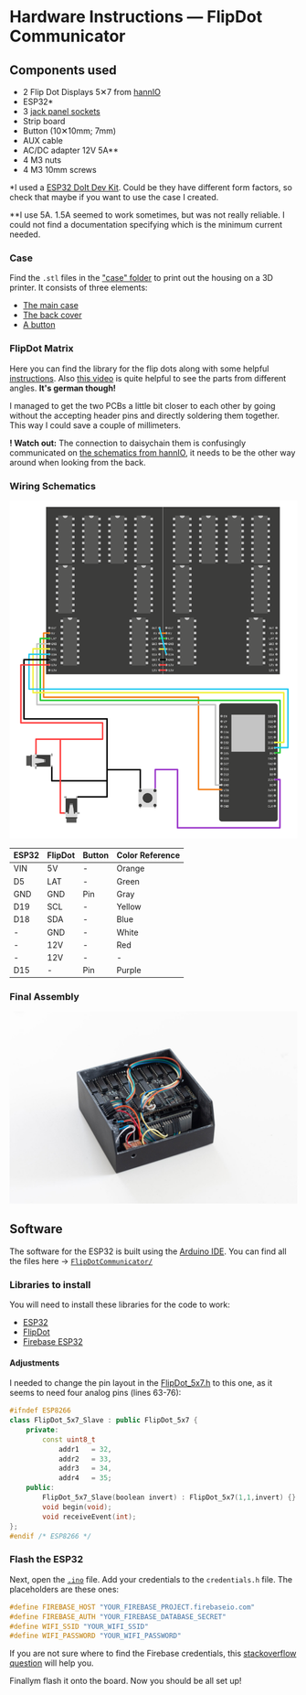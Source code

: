 # Hardware Instructions — FlipDot Communicator

## Components used

- 2 Flip Dot Displays 5✕7 from [hannIO](https://hannio.org/)
- ESP32*
- 3 [jack panel sockets](https://secure.reichelt.com/de/en/jack-panel-socket-3-5-mm-stereo-4-pin-smd-lum-1503-13v-p116190.html?&nbc=1)
- Strip board 
- Button (10✕10mm; 7mm)
- AUX cable
- AC/DC adapter 12V 5A**
- 4 M3 nuts
- 4 M3 10mm screws

*I used a [ESP32 DoIt Dev Kit](https://docs.zerynth.com/latest/reference/boards/doit_esp32/docs/). Could be they have different form factors, so check that maybe if you want to use the case I created.

**I use 5A. 1.5A seemed to work sometimes, but was not really reliable. I could not find a documentation specifying which is the minimum current needed.

### Case

Find the `.stl` files in the ["case" folder](case) to print out the housing on a 3D printer. It consists of three elements:

* [The main case](case/MainCase.stl)
* [The back cover](case/BackCover.stl)
* [A button](case/Button.stl)

### FlipDot Matrix

Here you can find the library for the flip dots along with some helpful [instructions](https://github.com/ArduinoHannover/FlipDot_5x7). Also [this video](https://www.youtube.com/watch?v=s-VXi5K4Zl0) is quite helpful to see the parts from different angles. **It's german though!**

I managed to get the two PCBs a little bit closer to each other by going without the accepting header pins and directly soldering them together. This way I could save a couple of millimeters. 

**! Watch out:** The connection to daisychain them is confusingly communicated on [the schematics from hannIO](https://github.com/ArduinoHannover/FlipDot_5x7/blob/master/5x7FlipDotController2-5_Connection_Diagram.pdf), it needs to be the other way around when looking from the back. 

### Wiring Schematics

![Wiring](docs/wiring.svg)

|ESP32|FlipDot|Button|Color Reference|
|-----|-------|------|---------------|
|VIN  |5V     |-     |Orange         |
|D5   |LAT    |-     |Green          |
|GND  |GND    |Pin   |Gray           |
|D19  |SCL    |-     |Yellow         |
|D18  |SDA    |-     |Blue           |
|-    |GND    |-     |White          |
|-    |12V    |-     |Red            |
|-    |12V    |-     |-              |
|D15  |-      |Pin   |Purple         |

### Final Assembly

![Case open](docs/caseOpen.jpg)

## Software

The software for the ESP32 is built using the [Arduino IDE](https://www.arduino.cc/en/software). You can find all the files here → [`FlipDotCommunicator/`](FlipDotCommunicator)

### Libraries to install

You will need to install these libraries for the code to work:

* [ESP32](espressif/arduino-esp32)
* [FlipDot](ArduinoHannover/FlipDot_5x7)
* [Firebase ESP32](mobizt/Firebase-ESP32)

#### Adjustments

I needed to change the pin layout in the [FlipDot_5x7.h](https://github.com/ArduinoHannover/FlipDot_5x7/blob/5966683c8d426884d215b8a05659c2891b238b62/FlipDot_5x7.h#L63-L76) to this one, as it seems to need four analog pins (lines 63-76):

```cpp
#ifndef ESP8266
class FlipDot_5x7_Slave : public FlipDot_5x7 {
	private:
		const uint8_t
			addr1	= 32,
			addr2	= 33,
			addr3	= 34,
			addr4	= 35;
	public:
		FlipDot_5x7_Slave(boolean invert) : FlipDot_5x7(1,1,invert) {}
		void begin(void);
		void receiveEvent(int);
};
#endif /* ESP8266 */
```

### Flash the ESP32

Next, open the [`.ino`](hardware/FlipDotCommunicator/FlipDotCommunicator.ino) file. Add your credentials to the `credentials.h` file. The placeholders are these ones:

```cpp
#define FIREBASE_HOST "YOUR_FIREBASE_PROJECT.firebaseio.com"
#define FIREBASE_AUTH "YOUR_FIREBASE_DATABASE_SECRET"
#define WIFI_SSID "YOUR_WIFI_SSID"
#define WIFI_PASSWORD "YOUR_WIFI_PASSWORD"
```

If you are not sure where to find the Firebase credentials, this [stackoverflow question](https://stackoverflow.com/questions/37418372/firebase-where-is-my-account-secret-in-the-new-console) will help you.

Finallym flash it onto the board. Now you should be all set up!